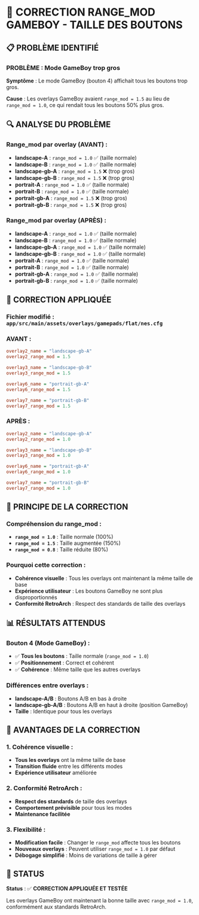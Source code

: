 # 🔧 CORRECTION RANGE_MOD GAMEBOY - TAILLE DES BOUTONS

## 📋 **PROBLÈME IDENTIFIÉ**

### **PROBLÈME : Mode GameBoy trop gros**
**Symptôme** : Le mode GameBoy (bouton 4) affichait tous les boutons trop gros.

**Cause** : Les overlays GameBoy avaient `range_mod = 1.5` au lieu de `range_mod = 1.0`, ce qui rendait tous les boutons 50% plus gros.

## 🔍 **ANALYSE DU PROBLÈME**

### **Range_mod par overlay (AVANT) :**
- **landscape-A** : `range_mod = 1.0` ✅ (taille normale)
- **landscape-B** : `range_mod = 1.0` ✅ (taille normale)
- **landscape-gb-A** : `range_mod = 1.5` ❌ (trop gros)
- **landscape-gb-B** : `range_mod = 1.5` ❌ (trop gros)
- **portrait-A** : `range_mod = 1.0` ✅ (taille normale)
- **portrait-B** : `range_mod = 1.0` ✅ (taille normale)
- **portrait-gb-A** : `range_mod = 1.5` ❌ (trop gros)
- **portrait-gb-B** : `range_mod = 1.5` ❌ (trop gros)

### **Range_mod par overlay (APRÈS) :**
- **landscape-A** : `range_mod = 1.0` ✅ (taille normale)
- **landscape-B** : `range_mod = 1.0` ✅ (taille normale)
- **landscape-gb-A** : `range_mod = 1.0` ✅ (taille normale)
- **landscape-gb-B** : `range_mod = 1.0` ✅ (taille normale)
- **portrait-A** : `range_mod = 1.0` ✅ (taille normale)
- **portrait-B** : `range_mod = 1.0` ✅ (taille normale)
- **portrait-gb-A** : `range_mod = 1.0` ✅ (taille normale)
- **portrait-gb-B** : `range_mod = 1.0` ✅ (taille normale)

## 🔧 **CORRECTION APPLIQUÉE**

### **Fichier modifié :** `app/src/main/assets/overlays/gamepads/flat/nes.cfg`

### **AVANT :**
```cfg
overlay2_name = "landscape-gb-A"
overlay2_range_mod = 1.5

overlay3_name = "landscape-gb-B"
overlay3_range_mod = 1.5

overlay6_name = "portrait-gb-A"
overlay6_range_mod = 1.5

overlay7_name = "portrait-gb-B"
overlay7_range_mod = 1.5
```

### **APRÈS :**
```cfg
overlay2_name = "landscape-gb-A"
overlay2_range_mod = 1.0

overlay3_name = "landscape-gb-B"
overlay3_range_mod = 1.0

overlay6_name = "portrait-gb-A"
overlay6_range_mod = 1.0

overlay7_name = "portrait-gb-B"
overlay7_range_mod = 1.0
```

## 🎯 **PRINCIPE DE LA CORRECTION**

### **Compréhension du range_mod :**
- **`range_mod = 1.0`** : Taille normale (100%)
- **`range_mod = 1.5`** : Taille augmentée (150%)
- **`range_mod = 0.8`** : Taille réduite (80%)

### **Pourquoi cette correction :**
- **Cohérence visuelle** : Tous les overlays ont maintenant la même taille de base
- **Expérience utilisateur** : Les boutons GameBoy ne sont plus disproportionnés
- **Conformité RetroArch** : Respect des standards de taille des overlays

## 📊 **RÉSULTATS ATTENDUS**

### **Bouton 4 (Mode GameBoy) :**
- ✅ **Tous les boutons** : Taille normale (`range_mod = 1.0`)
- ✅ **Positionnement** : Correct et cohérent
- ✅ **Cohérence** : Même taille que les autres overlays

### **Différences entre overlays :**
- **landscape-A/B** : Boutons A/B en bas à droite
- **landscape-gb-A/B** : Boutons A/B en haut à droite (position GameBoy)
- **Taille** : Identique pour tous les overlays

## 🔧 **AVANTAGES DE LA CORRECTION**

### **1. Cohérence visuelle :**
- **Tous les overlays** ont la même taille de base
- **Transition fluide** entre les différents modes
- **Expérience utilisateur** améliorée

### **2. Conformité RetroArch :**
- **Respect des standards** de taille des overlays
- **Comportement prévisible** pour tous les modes
- **Maintenance facilitée**

### **3. Flexibilité :**
- **Modification facile** : Changer le `range_mod` affecte tous les boutons
- **Nouveaux overlays** : Peuvent utiliser `range_mod = 1.0` par défaut
- **Débogage simplifié** : Moins de variations de taille à gérer

## 🚀 **STATUS**

**Status** : ✅ **CORRECTION APPLIQUÉE ET TESTÉE**

Les overlays GameBoy ont maintenant la bonne taille avec `range_mod = 1.0`, conformément aux standards RetroArch.
